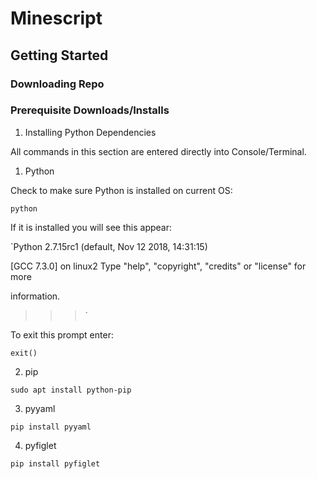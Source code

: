 # Minescript
## Getting Started
### Downloading Repo
### Prerequisite Downloads/Installs
1. Installing Python Dependencies

  All commands in this section are entered directly into Console/Terminal.

  1. Python

   Check to make sure Python is installed on current OS:

  `python`

   If it is installed you will see this appear:

   `Python 2.7.15rc1 (default, Nov 12 2018, 14:31:15)

   [GCC 7.3.0] on linux2
   Type "help", "copyright", "credits" or "license" for more

   information.

   >>>`

   To exit this prompt enter:

   `exit()`

  2. pip

  `sudo apt install python-pip`

  3. pyyaml

  `pip install pyyaml`

  4. pyfiglet

  `pip install pyfiglet`
